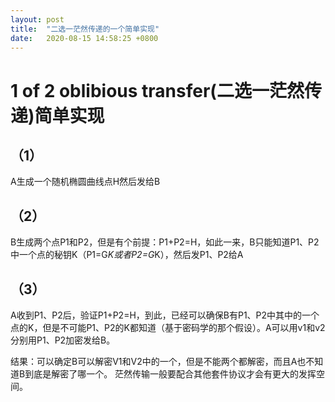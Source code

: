 ```yaml
---
layout: post
title:  "二选一茫然传递的一个简单实现"
date:   2020-08-15 14:58:25 +0800
---
```

# 1 of 2 oblibious transfer(二选一茫然传递)简单实现
## （1）
A生成一个随机椭圆曲线点H然后发给B
## （2）
B生成两个点P1和P2，但是有个前提：P1+P2=H，如此一来，B只能知道P1、P2中一个点的秘钥K（P1=G*K或者P2=G*K），然后发P1、P2给A
## （3）
A收到P1、P2后，验证P1+P2=H，到此，已经可以确保B有P1、P2中其中的一个点的K，但是不可能P1、P2的K都知道（基于密码学的那个假设）。A可以用v1和v2分别用P1、P2加密发给B。


结果：可以确定B可以解密V1和V2中的一个，但是不能两个都解密，而且A也不知道B到底是解密了哪一个。
茫然传输一般要配合其他套件协议才会有更大的发挥空间。
